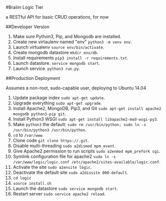 #Braiiin Logic Tier

a RESTful API for basic CRUD operations, for now

##Developer Version


1. Make sure Python3, Pip, and Mongodb are installed.
1. Create new virtaulenv named "env" `python3 -m venv env`.
1. Launch virtualenv `source env/bin/activate`.
1. Create mongodb datastore `mkdir env/db`.
1. Install requirements `pip3 install -r requirements.txt`.
1. Launch datastore. `service mongodb start`.
1. Launch service. `python3 run.py`.

##Production Deployment

Assumes a non-root, sudo-capable user, deploying to Ubuntu 14.04

1. Update package index `sudo apt-get update`.
1. Upgrade everything `sudo apt-get upgrade`.
1. Install Apache2, MongoDB, Pip3, and Git `sudo apt-get install apache2 mongodb python3-pip git`.
1. Install Python3 WSGI `sudo apt-get install libapache2-mod-wsgi-py3`.
1. Make `python3` the default: `sudo rm /usr/bin/python; sudo ln -s /usr/bin/python3 /usr/bin/python`.
1. `cd` to `/var/www`.
1. Clone code `git clone https://.git`.
1. Disable multi-threading `sudo a2dismod mpm_event`.
1. Give Apache2 permission to run scripts `sudo a2enmod mpm_prefork cgi`.
1. Symlink configuration file for apache2 `sudo ln -s /var/www/logic/logic.conf /etc/apache2/sites-available/logic.conf`.
1. Activate the site `sudo a2ensite logic`.
1. Deactivate the default site `sudo a2dissite 000-default`.
1. `cd logic`
1. `source install.sh`
1. Launch the datastore `sudo service mongodb start`.
1. Restart server `sudo service apache2 reload`.
